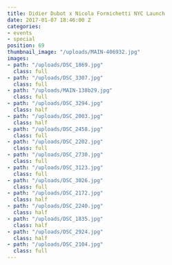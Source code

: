 ```yaml
---
title: Didier Dubot x Nicola Formichetti NYC Launch
date: 2017-01-07 18:46:00 Z
categories:
- events
- special
position: 69
thumbnail_image: "/uploads/MAIN-406932.jpg"
images:
- path: "/uploads/DSC_1869.jpg"
  class: full
- path: "/uploads/DSC_3307.jpg"
  class: full
- path: "/uploads/MAIN-138b29.jpg"
  class: full
- path: "/uploads/DSC_3294.jpg"
  class: half
- path: "/uploads/DSC_2003.jpg"
  class: half
- path: "/uploads/DSC_2458.jpg"
  class: full
- path: "/uploads/DSC_2202.jpg"
  class: full
- path: "/uploads/DSC_2730.jpg"
  class: full
- path: "/uploads/DSC_3123.jpg"
  class: full
- path: "/uploads/DSC_3026.jpg"
  class: full
- path: "/uploads/DSC_2172.jpg"
  class: half
- path: "/uploads/DSC_2240.jpg"
  class: half
- path: "/uploads/DSC_1835.jpg"
  class: half
- path: "/uploads/DSC_2924.jpg"
  class: half
- path: "/uploads/DSC_2104.jpg"
  class: full
---
```


